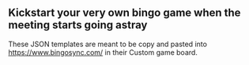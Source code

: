 ## Kickstart your very own bingo game when the meeting starts going astray

These JSON templates are meant to be copy and pasted into https://www.bingosync.com/ in their Custom game board.
